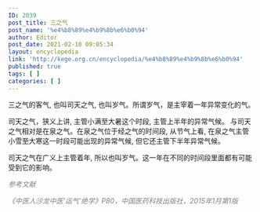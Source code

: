 ```yaml
---
ID: 2039
post_title: 三之气
post_name: '%e4%b8%89%e4%b9%8b%e6%b0%94'
author: Editor
post_date: 2021-02-10 09:05:34
layout: encyclopedia
link: 'http://kege.org.cn/encyclopedia/%e4%b8%89%e4%b9%8b%e6%b0%94'
published: true
tags: [ ]
categories: [ ]
---
```

三之气的客气, 也叫司天之气, 也叫岁气。所谓岁气，<span style="letter-spacing: -0.015em;">是主宰着一年异常变化的气。</span>

司天之气，狭义上讲, 主管小满至大暑这个时段, 主管上半年的异常气候。 与司天之气相对是在泉之气。在泉之气位于经之气的时间段, 从节气上看, 在泉之气主管小雪至大寒这一时段可能出现的异常气候, 但它还主管下半年异常气候。

司天之气在广义上主管着年, 所以也叫岁气。这一年在不同的时间段里面都有可能受到它的影响。

<span style="color: #808080;"><em>参考文献</em></span>

<span style="color: #808080;"><em>《中医人沙龙中医‘运气’绝学》P80，中国医药科技出版社，2015年1月第1版</em></span>